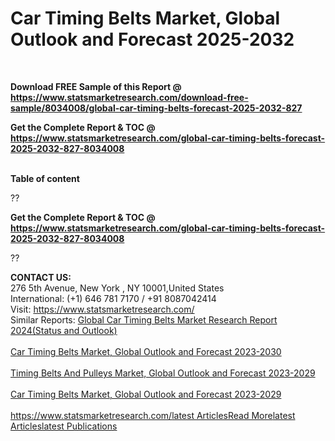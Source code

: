 <h1>Car Timing Belts Market, Global Outlook and Forecast 2025-2032</h1><br/><p><strong>Download FREE Sample of this Report @ <a href="https://www.statsmarketresearch.com/download-free-sample/8034008/global-car-timing-belts-forecast-2025-2032-827">https://www.statsmarketresearch.com/download-free-sample/8034008/global-car-timing-belts-forecast-2025-2032-827</a></strong></p>

<div><b>Get the Complete Report & TOC @ <a href="https://www.statsmarketresearch.com/global-car-timing-belts-forecast-2025-2032-827-8034008">https://www.statsmarketresearch.com/global-car-timing-belts-forecast-2025-2032-827-8034008</a></b></div>

<p><br />
<b>Table of content</b></p>

<p>??</p>

<div><b>Get the Complete Report & TOC @ <a href="https://www.statsmarketresearch.com/global-car-timing-belts-forecast-2025-2032-827-8034008">https://www.statsmarketresearch.com/global-car-timing-belts-forecast-2025-2032-827-8034008</a></b></div>

<p>??</p>

<p><b>CONTACT US:</b><br />
276 5th Avenue, New York , NY 10001,United States<br />
International: (+1) 646 781 7170 / +91 8087042414<br />
Visit: <a href="https://www.statsmarketresearch.com/">https://www.statsmarketresearch.com/</a><br />
Similar Reports: <a href="https://www.statsmarketresearch.com/global-car-timing-belts-forecast-2025-2032-827-8034008">Global Car Timing Belts Market Research Report 2024(Status and Outlook)</a><br />
<br />
<a href="https://www.statsmarketresearch.com/global-car-timing-belts-forecast-2025-2032-827-8034008">Car Timing Belts Market, Global Outlook and Forecast 2023-2030</a><br />
<br />
<a href="https://www.statsmarketresearch.com/global-car-timing-belts-forecast-2025-2032-827-8034008">Timing Belts And Pulleys Market, Global Outlook and Forecast 2023-2029</a><br />
<br />
<a href="https://www.statsmarketresearch.com/global-car-timing-belts-forecast-2025-2032-827-8034008">Car Timing Belts Market, Global Outlook and Forecast 2023-2029</a><br />
<br />
<a href="https://gyeongbokgung.com">https://www.statsmarketresearch.com/</a><a href="https://hallyeomaritime.com">latest Articles</a><a href="https://jingwansa.com">Read More</a><a href="https://nguoiviet.jp/">latest Articles</a><a href="https://www.intelmarketresearch.com/">latest Publications</a></p>
